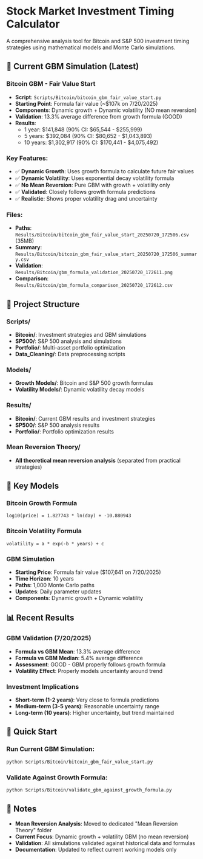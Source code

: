 # Stock Market Investment Timing Calculator

A comprehensive analysis tool for Bitcoin and S&P 500 investment timing strategies using mathematical models and Monte Carlo simulations.

## 🎯 **Current GBM Simulation (Latest)**

### **Bitcoin GBM - Fair Value Start**
- **Script**: `Scripts/Bitcoin/bitcoin_gbm_fair_value_start.py`
- **Starting Point**: Formula fair value (~$107k on 7/20/2025)
- **Components**: Dynamic growth + Dynamic volatility (NO mean reversion)
- **Validation**: 13.3% average difference from growth formula (GOOD)
- **Results**: 
  - 1 year: $141,848 (90% CI: $65,544 - $255,999)
  - 5 years: $392,084 (90% CI: $80,652 - $1,043,893)
  - 10 years: $1,302,917 (90% CI: $170,441 - $4,075,492)

### **Key Features:**
- ✅ **Dynamic Growth**: Uses growth formula to calculate future fair values
- ✅ **Dynamic Volatility**: Uses exponential decay volatility formula
- ✅ **No Mean Reversion**: Pure GBM with growth + volatility only
- ✅ **Validated**: Closely follows growth formula predictions
- ✅ **Realistic**: Shows proper volatility drag and uncertainty

### **Files:**
- **Paths**: `Results/Bitcoin/bitcoin_gbm_fair_value_start_20250720_172506.csv` (35MB)
- **Summary**: `Results/Bitcoin/bitcoin_gbm_fair_value_start_20250720_172506_summary.csv`
- **Validation**: `Results/Bitcoin/gbm_formula_validation_20250720_172611.png`
- **Comparison**: `Results/Bitcoin/gbm_formula_comparison_20250720_172612.csv`

## 📁 **Project Structure**

### **Scripts/**
- **Bitcoin/**: Investment strategies and GBM simulations
- **SP500/**: S&P 500 analysis and simulations
- **Portfolio/**: Multi-asset portfolio optimization
- **Data_Cleaning/**: Data preprocessing scripts

### **Models/**
- **Growth Models/**: Bitcoin and S&P 500 growth formulas
- **Volatility Models/**: Dynamic volatility decay models

### **Results/**
- **Bitcoin/**: Current GBM results and investment strategies
- **SP500/**: S&P 500 analysis results
- **Portfolio/**: Portfolio optimization results

### **Mean Reversion Theory/**
- **All theoretical mean reversion analysis** (separated from practical strategies)

## 🔬 **Key Models**

### **Bitcoin Growth Formula**
```
log10(price) = 1.827743 * ln(day) + -10.880943
```

### **Bitcoin Volatility Formula**
```
volatility = a * exp(-b * years) + c
```

### **GBM Simulation**
- **Starting Price**: Formula fair value ($107,641 on 7/20/2025)
- **Time Horizon**: 10 years
- **Paths**: 1,000 Monte Carlo paths
- **Updates**: Daily parameter updates
- **Components**: Dynamic growth + Dynamic volatility

## 📊 **Recent Results**

### **GBM Validation (7/20/2025)**
- **Formula vs GBM Mean**: 13.3% average difference
- **Formula vs GBM Median**: 5.4% average difference
- **Assessment**: GOOD - GBM properly follows growth formula
- **Volatility Effect**: Properly models uncertainty around trend

### **Investment Implications**
- **Short-term (1-2 years)**: Very close to formula predictions
- **Medium-term (3-5 years)**: Reasonable uncertainty range
- **Long-term (10 years)**: Higher uncertainty, but trend maintained

## 🚀 **Quick Start**

### **Run Current GBM Simulation:**
```bash
python Scripts/Bitcoin/bitcoin_gbm_fair_value_start.py
```

### **Validate Against Growth Formula:**
```bash
python Scripts/Bitcoin/validate_gbm_against_growth_formula.py
```

## 📝 **Notes**

- **Mean Reversion Analysis**: Moved to dedicated "Mean Reversion Theory" folder
- **Current Focus**: Dynamic growth + volatility GBM (no mean reversion)
- **Validation**: All simulations validated against historical data and formulas
- **Documentation**: Updated to reflect current working models only 